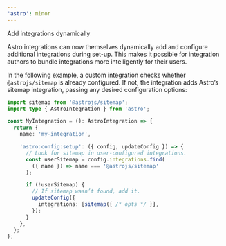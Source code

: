 ```yaml
---
'astro': minor
---
```


Add integrations dynamically

Astro integrations can now themselves dynamically add and configure additional integrations during set-up. This makes it possible for integration authors to bundle integrations more intelligently for their users.

In the following example, a custom integration checks whether `@astrojs/sitemap` is already configured. If not, the integration adds Astro’s sitemap integration, passing any desired configuration options:

```ts
import sitemap from '@astrojs/sitemap';
import type { AstroIntegration } from 'astro';

const MyIntegration = (): AstroIntegration => {
  return {
    name: 'my-integration',

    'astro:config:setup': ({ config, updateConfig }) => {
      // Look for sitemap in user-configured integrations.
      const userSitemap = config.integrations.find(
        ({ name }) => name === '@astrojs/sitemap'
      );

      if (!userSitemap) {
        // If sitemap wasn’t found, add it.
        updateConfig({
          integrations: [sitemap({ /* opts */ }],
        });
      }
    },
  };
};
```

